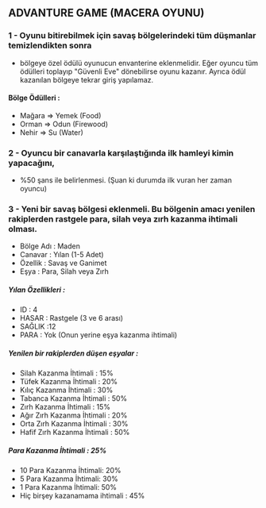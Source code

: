 ## ADVANTURE GAME (MACERA OYUNU)
### 1 - Oyunu bitirebilmek için savaş bölgelerindeki tüm düşmanlar temizlendikten sonra
- bölgeye özel ödülü oyunucun envanterine eklenmelidir. 
  Eğer oyuncu tüm ödülleri toplayıp "Güvenli Eve" dönebilirse oyunu kazanır.
  Ayrıca ödül kazanılan bölgeye tekrar giriş yapılamaz.
#### Bölge Ödülleri :
- Mağara => Yemek (Food)
- Orman => Odun (Firewood)
- Nehir => Su (Water)
### 2 - Oyuncu bir canavarla karşılaştığında ilk hamleyi kimin yapacağını,
- %50 şans ile belirlenmesi. (Şuan ki durumda ilk vuran her zaman oyuncu)
### 3 - Yeni bir savaş bölgesi eklenmeli. Bu bölgenin amacı yenilen rakiplerden rastgele para, silah veya zırh kazanma ihtimali olması.
- Bölge Adı : Maden
- Canavar : Yılan (1-5 Adet)
- Özellik : Savaş ve Ganimet
- Eşya : Para, Silah veya Zırh
##### Yılan Özellikleri :
- ID : 4
- HASAR : Rastgele (3 ve 6 arası)
- SAĞLIK :12
- PARA : Yok (Onun yerine eşya kazanma ihtimali)
##### Yenilen bir rakiplerden düşen eşyalar :
- Silah Kazanma İhtimali : 15%
- Tüfek Kazanma İhtimali : 20%
- Kılıç Kazanma İhtimali : 30%
- Tabanca Kazanma İhtimali : 50%
- Zırh Kazanma İhtimali : 15%
- Ağır Zırh Kazanma İhtimali : 20%
- Orta Zırh Kazanma İhtimali : 30%
- Hafif Zırh Kazanma İhtimali : 50%
##### Para Kazanma İhtimali : 25%
- 10 Para Kazanma İhtimali: 20%
- 5 Para Kazanma İhtimali: 30%
- 1 Para Kazanma İhtimali: 50%
- Hiç birşey kazanamama ihtimali : 45%
